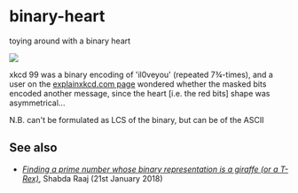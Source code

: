 # binary-heart
toying around with a binary heart

![](https://imgs.xkcd.com/comics/binary_heart.jpg)

xkcd 99 was a binary encoding of 'il0veyou' (repeated 7¾-times), and a user
on the [explainxkcd.com page](https://www.explainxkcd.com/wiki/index.php/99:_Binary_Heart)
wondered whether the masked bits encoded another message,
since the heart [i.e. the red bits] shape was asymmetrical...

N.B. can't be formulated as LCS of the binary, but can be of the ASCII

## See also

- _[Finding a prime number whose binary representation is a giraffe (or a T-Rex)](https://agiliq.com/blog/2018/01/prime-number-binary-trex/)_, Shabda Raaj (21st January 2018)
